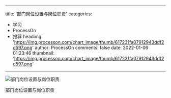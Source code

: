 
---
title: '部门岗位设置与岗位职责'
categories: 
 - 学习
 - ProcessOn
 - 推荐
headimg: 'https://img.processon.com/chart_image/thumb/617231fa07912943ddf2d597.png'
author: ProcessOn
comments: false
date: 2022-01-06 01:23:46
thumbnail: 'https://img.processon.com/chart_image/thumb/617231fa07912943ddf2d597.png'
---

<div>   
<img class="thumb" alt="部门岗位设置与岗位职责" src="https://img.processon.com/chart_image/thumb/617231fa07912943ddf2d597.png" referrerpolicy="no-referrer">
<p>部门岗位设置与岗位职责</p>  
</div>
            